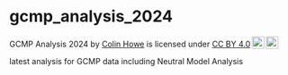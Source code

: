 # gcmp_analysis_2024

 <p xmlns:cc="http://creativecommons.org/ns#" xmlns:dct="http://purl.org/dc/terms/"><span property="dct:title">GCMP Analysis 2024</span> by <a rel="cc:attributionURL dct:creator" property="cc:attributionName" href="https://github.com/Chowe015">Colin Howe</a> is licensed under <a href="http://creativecommons.org/licenses/by/4.0/?ref=chooser-v1" target="_blank" rel="license noopener noreferrer" style="display:inline-block;">CC BY 4.0<img style="height:22px!important;margin-left:3px;vertical-align:text-bottom;" src="https://mirrors.creativecommons.org/presskit/icons/cc.svg?ref=chooser-v1"><img style="height:22px!important;margin-left:3px;vertical-align:text-bottom;" src="https://mirrors.creativecommons.org/presskit/icons/by.svg?ref=chooser-v1"></a></p> 

 
latest analysis for GCMP data including Neutral Model Analysis
